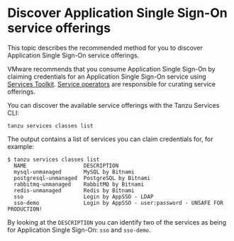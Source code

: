 # Discover Application Single Sign-On service offerings

This topic describes the recommended method for you to discover Application Single Sign-On service
offerings.

VMware recommends that you consume Application Single Sign-On by claiming credentials for an
Application Single Sign-On service using [Services Toolkit](../../../services-toolkit/about.hbs.md).
[Service operators](../../how-to-guides/service-operators/index.hbs.md) are responsible for curating
service offerings.

You can discover the available service offerings with the Tanzu Services CLI:

```console
tanzu services classes list
```

The output contains a list of services you can claim credentials for, for example:

```plain
$ tanzu services classes list
  NAME                  DESCRIPTION
  mysql-unmanaged       MySQL by Bitnami
  postgresql-unmanaged  PostgreSQL by Bitnami
  rabbitmq-unmanaged    RabbitMQ by Bitnami
  redis-unmanaged       Redis by Bitnami
  sso                   Login by AppSSO - LDAP
  sso-demo              Login by AppSSO - user:password - UNSAFE FOR PRODUCTION!
```

By looking at the `DESCRIPTION` you can identify two of the services as being for
Application Single Sign-On: `sso` and `sso-demo`.
